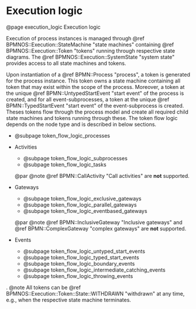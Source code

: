 # Execution logic
@page execution_logic Execution logic

Execution of process instances is managed through @ref BPMNOS::Execution::StateMachine "state machines" containing @ref BPMNOS::Execution::Token "tokens" running through respective state diagrams. The @ref BPMNOS::Execution::SystemState "system state" provides access to all state machines and tokens.

Upon instantiation of a @ref BPMN::Process "process", a token is generated for the process instance. This token owns a state machine containing all token that may exist within the scope of the process. Moreover, a token at the unique @ref BPMN::UntypedStartEvent "start event" of the process is created, and for all event-subprocesses, a token at the unique @ref BPMN::TypedStartEvent "start event" of the event-subprocess is created. Theses tokens flow through the process model and create all required child state machines and tokens running through these.
The token flow logic depends on the node type and is described in below sections.

- @subpage token_flow_logic_processes

- Activities
  - @subpage token_flow_logic_subprocesses
  - @subpage token_flow_logic_tasks

  @par
  @note @ref BPMN::CallActivity "Call activities" are **not** supported. 

- Gateways
  - @subpage token_flow_logic_exclusive_gateways
  - @subpage token_flow_logic_parallel_gateways
  - @subpage token_flow_logic_eventbased_gateways

  @par
  @note @ref BPMN::InclusiveGateway "Inclusive gateways" and @ref BPMN::ComplexGateway "complex gateways" are **not** supported. 

- Events
  - @subpage token_flow_logic_untyped_start_events
  - @subpage token_flow_logic_typed_start_events
  - @subpage token_flow_logic_boundary_events
  - @subpage token_flow_logic_intermediate_catching_events
  - @subpage token_flow_logic_throwing_events

.
@note All tokens can be @ref  BPMNOS::Execution::Token::State::WITHDRAWN "withdrawn" at any time, e.g., when the respective state machine terminates.

